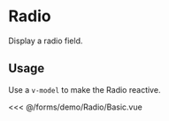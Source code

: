 <script setup>
import Basic from './demo/Radio/Basic.vue';
</script>

# Radio

Display a radio field.

## Usage

Use a ```v-model``` to make the Radio reactive.

<DemoContainer>
  <Basic/>
</DemoContainer>

<<< @/forms/demo/Radio/Basic.vue